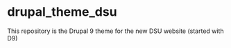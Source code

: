 # drupal_theme_dsu
This repository is the Drupal 9 theme for the new DSU website (started with D9) 
